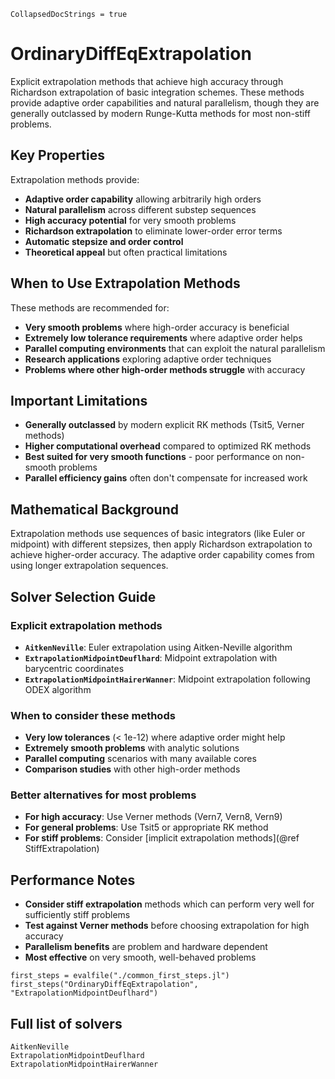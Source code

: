```@meta
CollapsedDocStrings = true
```

# OrdinaryDiffEqExtrapolation

Explicit extrapolation methods that achieve high accuracy through Richardson extrapolation of basic integration schemes. These methods provide adaptive order capabilities and natural parallelism, though they are generally outclassed by modern Runge-Kutta methods for most non-stiff problems.

## Key Properties

Extrapolation methods provide:

  - **Adaptive order capability** allowing arbitrarily high orders
  - **Natural parallelism** across different substep sequences
  - **High accuracy potential** for very smooth problems
  - **Richardson extrapolation** to eliminate lower-order error terms
  - **Automatic stepsize and order control**
  - **Theoretical appeal** but often practical limitations

## When to Use Extrapolation Methods

These methods are recommended for:

  - **Very smooth problems** where high-order accuracy is beneficial
  - **Extremely low tolerance requirements** where adaptive order helps
  - **Parallel computing environments** that can exploit the natural parallelism
  - **Research applications** exploring adaptive order techniques
  - **Problems where other high-order methods struggle** with accuracy

## Important Limitations

  - **Generally outclassed** by modern explicit RK methods (Tsit5, Verner methods)
  - **Higher computational overhead** compared to optimized RK methods
  - **Best suited for very smooth functions** - poor performance on non-smooth problems
  - **Parallel efficiency gains** often don't compensate for increased work

## Mathematical Background

Extrapolation methods use sequences of basic integrators (like Euler or midpoint) with different stepsizes, then apply Richardson extrapolation to achieve higher-order accuracy. The adaptive order capability comes from using longer extrapolation sequences.

## Solver Selection Guide

### Explicit extrapolation methods

  - **`AitkenNeville`**: Euler extrapolation using Aitken-Neville algorithm
  - **`ExtrapolationMidpointDeuflhard`**: Midpoint extrapolation with barycentric coordinates
  - **`ExtrapolationMidpointHairerWanner`**: Midpoint extrapolation following ODEX algorithm

### When to consider these methods

  - **Very low tolerances** (< 1e-12) where adaptive order might help
  - **Extremely smooth problems** with analytic solutions
  - **Parallel computing** scenarios with many available cores
  - **Comparison studies** with other high-order methods

### Better alternatives for most problems

  - **For high accuracy**: Use Verner methods (Vern7, Vern8, Vern9)
  - **For general problems**: Use Tsit5 or appropriate RK method
  - **For stiff problems**: Consider [implicit extrapolation methods](@ref StiffExtrapolation)

## Performance Notes

  - **Consider stiff extrapolation** methods which can perform very well for sufficiently stiff problems
  - **Test against Verner methods** before choosing extrapolation for high accuracy
  - **Parallelism benefits** are problem and hardware dependent
  - **Most effective** on very smooth, well-behaved problems

```@eval
first_steps = evalfile("./common_first_steps.jl")
first_steps("OrdinaryDiffEqExtrapolation", "ExtrapolationMidpointDeuflhard")
```

## Full list of solvers

```@docs
AitkenNeville
ExtrapolationMidpointDeuflhard
ExtrapolationMidpointHairerWanner
```
